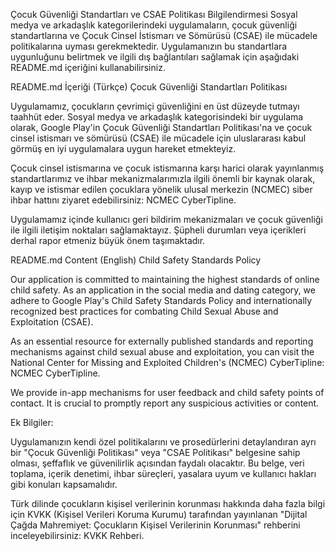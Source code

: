 Çocuk Güvenliği Standartları ve CSAE Politikası Bilgilendirmesi
Sosyal medya ve arkadaşlık kategorilerindeki uygulamaların, çocuk güvenliği standartlarına ve Çocuk Cinsel İstismarı ve Sömürüsü (CSAE) ile mücadele politikalarına uyması gerekmektedir. Uygulamanızın bu standartlara uygunluğunu belirtmek ve ilgili dış bağlantıları sağlamak için aşağıdaki README.md içeriğini kullanabilirsiniz.

README.md İçeriği (Türkçe)
Çocuk Güvenliği Standartları Politikası

Uygulamamız, çocukların çevrimiçi güvenliğini en üst düzeyde tutmayı taahhüt eder. Sosyal medya ve arkadaşlık kategorisindeki bir uygulama olarak, Google Play'in Çocuk Güvenliği Standartları Politikası'na ve çocuk cinsel istismarı ve sömürüsü (CSAE) ile mücadele için uluslararası kabul görmüş en iyi uygulamalara uygun hareket etmekteyiz.

Çocuk cinsel istismarına ve çocuk istismarına karşı harici olarak yayınlanmış standartlarımız ve ihbar mekanizmalarımızla ilgili önemli bir kaynak olarak, kayıp ve istismar edilen çocuklara yönelik ulusal merkezin (NCMEC) siber ihbar hattını ziyaret edebilirsiniz: NCMEC CyberTipline.

Uygulamamız içinde kullanıcı geri bildirim mekanizmaları ve çocuk güvenliği ile ilgili iletişim noktaları sağlamaktayız. Şüpheli durumları veya içerikleri derhal rapor etmeniz büyük önem taşımaktadır.

README.md Content (English)
Child Safety Standards Policy

Our application is committed to maintaining the highest standards of online child safety. As an application in the social media and dating category, we adhere to Google Play's Child Safety Standards Policy and internationally recognized best practices for combating Child Sexual Abuse and Exploitation (CSAE).

As an essential resource for externally published standards and reporting mechanisms against child sexual abuse and exploitation, you can visit the National Center for Missing and Exploited Children's (NCMEC) CyberTipline: NCMEC CyberTipline.

We provide in-app mechanisms for user feedback and child safety points of contact. It is crucial to promptly report any suspicious activities or content.

Ek Bilgiler:

Uygulamanızın kendi özel politikalarını ve prosedürlerini detaylandıran ayrı bir "Çocuk Güvenliği Politikası" veya "CSAE Politikası" belgesine sahip olması, şeffaflık ve güvenilirlik açısından faydalı olacaktır. Bu belge, veri toplama, içerik denetimi, ihbar süreçleri, yasalara uyum ve kullanıcı hakları gibi konuları kapsamalıdır.

Türk dilinde çocukların kişisel verilerinin korunması hakkında daha fazla bilgi için KVKK (Kişisel Verileri Koruma Kurumu) tarafından yayınlanan "Dijital Çağda Mahremiyet: Çocukların Kişisel Verilerinin Korunması" rehberini inceleyebilirsiniz: KVKK Rehberi.
